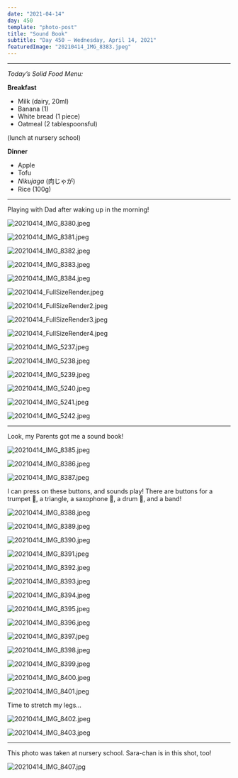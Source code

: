 ```yaml
---
date: "2021-04-14"
day: 450
template: "photo-post"
title: "Sound Book"
subtitle: "Day 450 – Wednesday, April 14, 2021"
featuredImage: "20210414_IMG_8383.jpeg"
---
```


<hr />

_Today’s Solid Food Menu:_

**Breakfast**

- Milk (dairy, 20ml)
- Banana (1)
- White bread (1 piece)
- Oatmeal (2 tablespoonsful)

(lunch at nursery school)

**Dinner**

- Apple
- Tofu
- *Nikujaga* (肉じゃが)
- Rice (100g)

<hr />

Playing with Dad after waking up in the morning!

![20210414_IMG_8380.jpeg](20210414_IMG_8380.jpeg)

![20210414_IMG_8381.jpeg](20210414_IMG_8381.jpeg)

![20210414_IMG_8382.jpeg](20210414_IMG_8382.jpeg)

![20210414_IMG_8383.jpeg](20210414_IMG_8383.jpeg)

![20210414_IMG_8384.jpeg](20210414_IMG_8384.jpeg)

![20210414_FullSizeRender.jpeg](20210414_FullSizeRender.jpeg)

![20210414_FullSizeRender2.jpeg](20210414_FullSizeRender2.jpeg)

![20210414_FullSizeRender3.jpeg](20210414_FullSizeRender3.jpeg)

![20210414_FullSizeRender4.jpeg](20210414_FullSizeRender4.jpeg)

![20210414_IMG_5237.jpeg](20210414_IMG_5237.jpeg)

![20210414_IMG_5238.jpeg](20210414_IMG_5238.jpeg)

![20210414_IMG_5239.jpeg](20210414_IMG_5239.jpeg)

![20210414_IMG_5240.jpeg](20210414_IMG_5240.jpeg)

![20210414_IMG_5241.jpeg](20210414_IMG_5241.jpeg)

![20210414_IMG_5242.jpeg](20210414_IMG_5242.jpeg)

<hr />

Look, my Parents got me a sound book!

![20210414_IMG_8385.jpeg](20210414_IMG_8385.jpeg)

![20210414_IMG_8386.jpeg](20210414_IMG_8386.jpeg)

![20210414_IMG_8387.jpeg](20210414_IMG_8387.jpeg)

I can press on these buttons, and sounds play! There are buttons for a trumpet 🎺, a triangle, a saxophone 🎷, a drum 🥁, and a band!

![20210414_IMG_8388.jpeg](20210414_IMG_8388.jpeg)

![20210414_IMG_8389.jpeg](20210414_IMG_8389.jpeg)

![20210414_IMG_8390.jpeg](20210414_IMG_8390.jpeg)

![20210414_IMG_8391.jpeg](20210414_IMG_8391.jpeg)

![20210414_IMG_8392.jpeg](20210414_IMG_8392.jpeg)

![20210414_IMG_8393.jpeg](20210414_IMG_8393.jpeg)

![20210414_IMG_8394.jpeg](20210414_IMG_8394.jpeg)

![20210414_IMG_8395.jpeg](20210414_IMG_8395.jpeg)

![20210414_IMG_8396.jpeg](20210414_IMG_8396.jpeg)

![20210414_IMG_8397.jpeg](20210414_IMG_8397.jpeg)

![20210414_IMG_8398.jpeg](20210414_IMG_8398.jpeg)

![20210414_IMG_8399.jpeg](20210414_IMG_8399.jpeg)

![20210414_IMG_8400.jpeg](20210414_IMG_8400.jpeg)

![20210414_IMG_8401.jpeg](20210414_IMG_8401.jpeg)

Time to stretch my legs…

![20210414_IMG_8402.jpeg](20210414_IMG_8402.jpeg)

![20210414_IMG_8403.jpeg](20210414_IMG_8403.jpeg)

<hr />

This photo was taken at nursery school. Sara-chan is in this shot, too!

![20210414_IMG_8407.jpg](20210414_IMG_8407.jpg)
